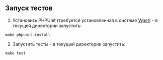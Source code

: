 ## Запуск тестов

1. Установить PHPUnit (требуется установленная в системе [Wget](https://www.gnu.org/software/wget/)) - в текущей
   директории запустить:

```
make phpunit-install
```

2. Запустить тесты - в текущей директории запустить:

```
make test
```